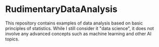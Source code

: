 # RudimentaryDataAnalysis
This repository contains examples of data analysis based on basic principles of statistics. While I still consider it "data science", it does not involve any advanced concepts such as machine learning and other AI topics.
